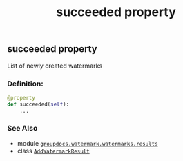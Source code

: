 ﻿---
title: succeeded property
second_title: GroupDocs.Watermark for Python via .NET API References
description: 
type: docs
url: /python-net/groupdocs.watermark.watermarks.results/addwatermarkresult/succeeded/
is_root: false
weight: 40
---

## succeeded property


List of newly created watermarks
### Definition:
```python
@property
def succeeded(self):
    ...
```

### See Also
* module [`groupdocs.watermark.watermarks.results`](../../)
* class [`AddWatermarkResult`](/watermark/python-net/groupdocs.watermark.watermarks.results/addwatermarkresult)
